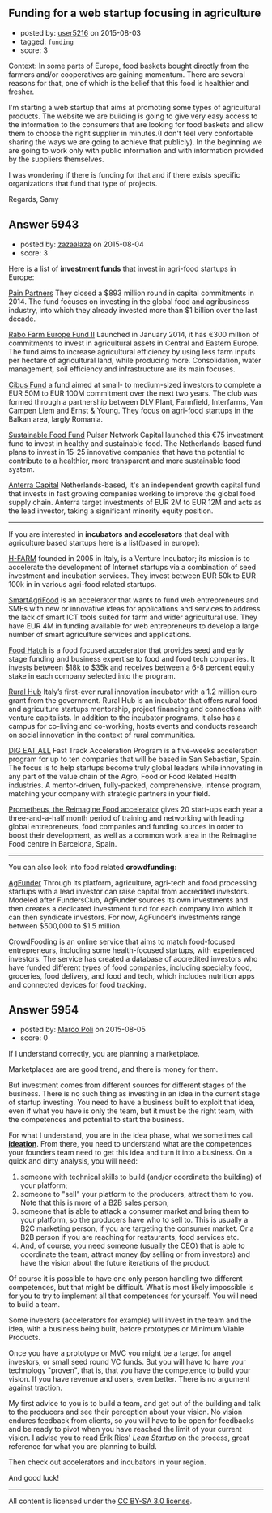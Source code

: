 ## Funding for a web startup focusing in agriculture

- posted by: [user5216](https://stackexchange.com/users/3003628/user5216) on 2015-08-03
- tagged: `funding`
- score: 3

<p>Context: In some parts of Europe, food baskets bought directly from the farmers and/or cooperatives are gaining momentum. There are several reasons for that, one of which is the belief that this food is healthier and fresher.</p>

<p>I'm starting a web startup that aims at promoting some types of agricultural products. The website we are building is going to give very easy access to the information to the consumers that are looking for food baskets and allow them to choose the right supplier in minutes.(I don't feel very confortable sharing the ways we are going to achieve that publicly). In the beginning we are going to work only with public information and with information provided by the suppliers themselves.</p>

<p>I was wondering if there is funding for that and if there exists specific organizations that fund that type of projects.</p>

<p>Regards,
Samy</p>



## Answer 5943

- posted by: [zazaalaza](https://stackexchange.com/users/4672194/zazaalaza) on 2015-08-04
- score: 3

<p>Here is a list of <strong>investment funds</strong> that invest in agri-food startups in Europe:</p>

<p><a href="http://www.painepartners.com/portfolio/" rel="nofollow">Pain Partners</a> They closed a $893 million round in capital commitments in 2014. The fund focuses on investing in the global food and agribusiness industry, into which they already invested more than $1 billion over the last decade.</p>

<p><a href="http://rabofarm.com/page/downloads/140902_RFEFII_Teaser_Final.pdf" rel="nofollow">Rabo Farm Europe Fund II</a>
Launched in January 2014, it has €300 million of commitments to invest in agricultural assets in Central and Eastern Europe. The fund aims to increase agricultural efficiency by using less farm inputs per hectare of agricultural land, while producing more. Consolidation, water management, soil efficiency and infrastructure are its main focuses.</p>

<p><a href="http://cibusfarmlandclub.com/" rel="nofollow">Cibus Fund</a>
a fund aimed at small- to medium-sized investors to complete a EUR 50M to EUR 100M commitment over the next two years. The club was formed through a partnership between DLV Plant, Farmfield, Interfarms, Van Campen Liem and Ernst &amp; Young. They focus on agri-food startups in the Balkan area, largly Romania.</p>

<p><a href="http://www.pulsarnetworkcapital.nl/pulsar-network-capital-fund/sustainable-food-fund-english/" rel="nofollow">Sustainable Food Fund</a>
Pulsar Network Capital launched this €75 investment fund to invest in healthy and sustainable food. The Netherlands-based fund plans to invest in 15-25 innovative companies that have the potential to contribute to a healthier, more transparent and more sustainable food system.</p>

<p><a href="http://www.anterracapital.com/#!" rel="nofollow">Anterra Capital</a> Netherlands-based, it's an independent growth capital fund that invests in fast growing companies working to improve the global food supply chain. Anterra target investments of EUR 2M to EUR 12M and acts as the lead investor, taking a  significant minority equity position. </p>

<hr>

<p>If you are interested in <strong>incubators and accelerators</strong> that deal with agriculture based startups here is a list(based in europe):</p>

<p><a href="http://www.h-farmventures.com/en/" rel="nofollow">H-FARM</a> founded in 2005 in Italy, is a Venture Incubator; its mission is to accelerate the development of Internet startups via a combination of seed investment and incubation services. They invest between EUR 50k to EUR 100k in in various agri-food related startups.</p>

<p><a href="http://www.smartagrifood.com/" rel="nofollow">SmartAgriFood</a> is an accelerator that wants to fund web entrepreneurs and SMEs with new or innovative ideas for applications and services to address the lack of smart ICT tools suited for farm and wider agricultural use. They have EUR 4M in funding available for web entrepreneurs to develop a large number of smart agriculture services and applications.</p>

<p><a href="http://www.foodhatch.co/faq.html" rel="nofollow">Food Hatch</a> is a food focused accelerator that provides seed and early stage funding and business expertise to food and food tech companies. It invests between $18k to $35k and receives between a 6-8 percent equity stake in each company selected into the program.</p>

<p><a href="http://www.ruralhub.it/en/" rel="nofollow">Rural Hub</a> Italy’s first-ever rural innovation incubator with a 1.2 million euro grant from the government. Rural Hub is an incubator that offers rural food and agriculture startups mentorship, project financing and connections with venture capitalists. In addition to the incubator programs, it also has a campus for co-living and co-working, hosts events and conducts research on social innovation in the context of rural communities.</p>

<p><a href="http://digeatall.com/" rel="nofollow">DIG EAT ALL</a> Fast Track Acceleration Program is a five-weeks acceleration program for up to ten companies that will be based in San Sebastian, Spain. The focus is to help startups become truly global leaders while innovating in any part of the value chain of the Agro, Food or Food Related Health industries. A mentor-driven, fully-packed, comprehensive, intense program, matching your company with strategic partners in your field.</p>

<p><a href="http://www.reimagine-food.com/prometheus/" rel="nofollow">Prometheus, the Reimagine Food accelerator</a> gives 20 start-ups each year a three-and-a-half month period of training and networking with leading global entrepreneurs, food companies and funding sources in order to boost their development, as well as a common work area in the Reimagine Food centre in Barcelona, Spain.</p>

<hr>

<p>You can also look into food related <strong>crowdfunding</strong>:</p>

<p><a href="http://agfunder.com/" rel="nofollow">AgFunder</a> Through its platform, agriculture, agri-tech and food processing startups with a lead investor can raise capital from accredited investors. Modeled after FundersClub, AgFunder sources its own investments and then creates a dedicated investment fund for each company into which it can then syndicate investors. For now, AgFunder’s investments range between $500,000 to $1.5 million.</p>

<p><a href="http://crowdfooding.co/" rel="nofollow">CrowdFooding</a> is an online service that aims to match food-focused entrepreneurs, including some health-focused startups, with experienced investors. The service has created a database of accredited investors who have funded different types of food companies, including specialty food, groceries, food delivery, and food and tech, which includes nutrition apps and connected devices for food tracking.</p>



## Answer 5954

- posted by: [Marco Poli](https://stackexchange.com/users/3026136/marco-poli) on 2015-08-05
- score: 0

<p>If I understand correctly, you are planning a marketplace.</p>

<p>Marketplaces are are good trend, and there is money for them.</p>

<p>But investment comes from different sources for different stages of the business. There is no such thing as investing in an idea in the current stage of startup investing. You need to have a business built to exploit that idea, even if what you have is only the team, but it must be the right team, with the competences and potential to start the business.</p>

<p>For what I understand, you are in the idea phase, what we sometimes call <strong><a href="https://en.wikipedia.org/wiki/Ideation_%28idea_generation%29" rel="nofollow">ideation</a></strong>. From there, you need to understand what are the competences your founders team need to get this idea and turn it into a business. On a quick and dirty analysis, you will need:</p>

<ol>
<li>someone with technical skills to build (and/or coordinate the building) of your platform;</li>
<li>someone to "sell" your platform to the producers, attract them to you. Note that this is more of a B2B sales person;</li>
<li>someone that is able to attack a consumer market and bring them to your platform, so the producers have who to sell to. This is usually a B2C marketing person, if you are targeting the consumer market. Or a B2B person if you are reaching for restaurants, food services etc.</li>
<li>And, of course, you need someone (usually the CEO) that is able to coordinate the team, attract money (by selling or from investors) and have the vision about the future iterations of the product.</li>
</ol>

<p>Of course it is possible to have one only person handling two different competences, but that might be difficult. What is most likely impossible is for you to try to implement all that competences for yourself. You will need to build a team.</p>

<p>Some investors (accelerators for example) will invest in the team and the idea, with a business being built, before prototypes or Minimum Viable Products. </p>

<p>Once you have a prototype or MVC you might be a target for angel investors, or small seed round VC funds. But you will have to have your technology "proven", that is, that you have the competence to build your vision. If you have revenue and users, even better. There is no argument against traction.</p>

<p>My first advice to you is to build a team, and get out of the building and talk to the producers and see their perception about your vision. No vision endures feedback from clients, so you will have to be open for feedbacks and be ready to pivot when you have reached the limit of your current vision. I advise you to read Erik Ries' <em>Lean Startup</em> on the process, great reference for what you are planning to build.</p>

<p>Then check out accelerators and incubators in your region.</p>

<p>And good luck!</p>




---

All content is licensed under the [CC BY-SA 3.0 license](https://creativecommons.org/licenses/by-sa/3.0/).

